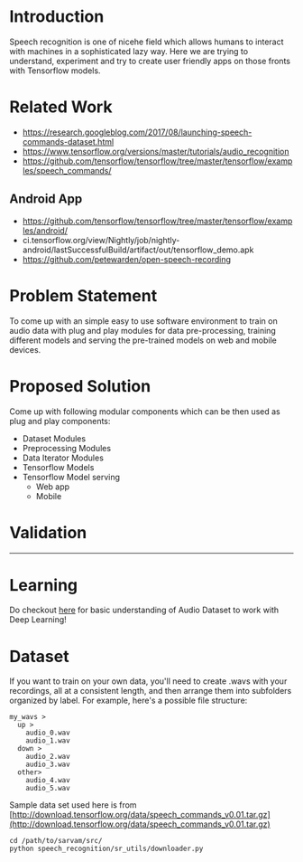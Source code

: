 # Introduction
Speech recognition is one of nicehe field which allows humans to interact with
machines in a sophisticated lazy way. 
Here we are trying to understand, experiment and try to create user friendly apps
 on those fronts with Tensorflow models.

# Related Work
- https://research.googleblog.com/2017/08/launching-speech-commands-dataset.html
- https://www.tensorflow.org/versions/master/tutorials/audio_recognition
- https://github.com/tensorflow/tensorflow/tree/master/tensorflow/examples/speech_commands/

## Android App
- https://github.com/tensorflow/tensorflow/tree/master/tensorflow/examples/android/
- ci.tensorflow.org/view/Nightly/job/nightly-android/lastSuccessfulBuild/artifact/out/tensorflow_demo.apk
- https://github.com/petewarden/open-speech-recording

# Problem Statement

To come up with an simple easy to use software environment to train on audio data with plug and play
 modules for data pre-processing, training different models and serving the pre-trained models on 
 web and mobile devices.
 
# Proposed Solution
Come up with following modular components which can be then used as plug and play components:
 - Dataset Modules
 - Preprocessing Modules
 - Data Iterator Modules
 - Tensorflow Models
 - Tensorflow Model serving
    - Web app
    - Mobile
    
# Validation


-----------------------------------------------------------------------------------------------------------
# Learning

Do checkout [here](https://dhiraa.github.io/sarvam//deep_learning/audio/basics/) 
for basic understanding of Audio Dataset to work with Deep Learning!



# Dataset

If you want to train on your own data, you'll need to create .wavs with your
recordings, all at a consistent length, and then arrange them into subfolders
organized by label. For example, here's a possible file structure:

```
my_wavs >
  up >
    audio_0.wav
    audio_1.wav
  down >
    audio_2.wav
    audio_3.wav
  other>
    audio_4.wav
    audio_5.wav
```

Sample data set used here is from [http://download.tensorflow.org/data/speech_commands_v0.01.tar.gz](http://download.tensorflow.org/data/speech_commands_v0.01.tar.gz)

```commandline
cd /path/to/sarvam/src/
python speech_recognition/sr_utils/downloader.py 
```
